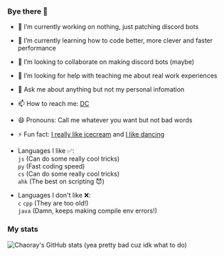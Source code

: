 ### Bye there 👋

- 🔭 I’m currently working on nothing, just patching discord bots
- 🌱 I’m currently learning how to code better, more clever and faster performance
- 👯 I’m looking to collaborate on making discord bots (maybe)
- 🤔 I’m looking for help with teaching me about real work experiences
- 💬 Ask me about anything but not my personal infomation
- 📫 How to reach me: [DC](https://discord.com/users/731018913097449533)
- 😄 Pronouns: Call me whatever you want but not bad words
- ⚡ Fun fact: [I really like icecream](https://www.youtube.com/watch?v=rhfVXoEhd1c) and [I like dancing](https://www.youtube.com/watch?v=dQw4w9WgXcQ)

- Languages I like ✅:  
`js`  (Can do some really cool tricks)  
`py`  (Fast coding speed)  
`cs`  (Can do some really cool tricks)  
`ahk`  (The best on scripting 😈)  

- Languages I don't like ❌:  
`c` `cpp` (They are too old!)  
`java`  (Damn, keeps making compile env errors!)

### My stats
![Chaoray's GitHub stats](https://github-readme-stats.vercel.app/api?username=Chaoray&show_icons=true&theme=default)
(yea pretty bad cuz idk what to do)
